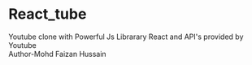 # React_tube
Youtube clone with Powerful Js Librarary React and API's provided by Youtube 
<br>
Author-Mohd Faizan Hussain
